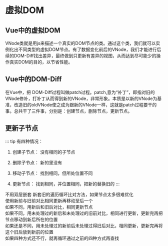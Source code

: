 # 虚拟DOM

## Vue中的虚拟DOM

VNode类就是用js来描述一个真实的DOM节点的类。通过这个类，我们就可以实例化出不同类型的虚拟DOM节点。有了数据变化前后的VNode，我们才能进行后续的DOM-Diff找出差异，最终做到只更新有差异的视图，从而达到尽可能少的操作真实DOM的目的，以节省性能。  

## Vue中的DOM-Diff

在Vue中，把 DOM-Diff过程叫做patch过程。patch,意为“补丁”，即指对旧的VNode修补，打补丁从而得到新的VNode，非常形象。本质是以新的VNode为基准，改造旧的oldVNode使之成为跟新的VNode一样，这就是patch过程要干的事。总共干了三件事，分别是：创建节点，删除节点，更新节点。

## 更新子节点

::: tip 有四种情况：

1. 创建子节点： 没有相同的子节点

2. 删除子节点： 新的里没有

3. 移动子节点： 找到相同，但所处位置不同

4. 更新节点： 找到相同，并位置相同，把新的替换旧的
:::

不用双层嵌套 新套旧的遍历循环比对方法，如果节点太多很难优化  
使用新前与旧前对比相同更新再移动至后一个  
如果不同，用新后和旧后对比，相同更新节点  
如果不同，用未处理过的新后和未处理过的旧前对比，相同进行更新，更新完再把节点移动到新后所在的位置  
如果还是不同，用未处理过的新前后未处理过得旧后对比，相同更新，更新完再将这个旧后放到新前的位置  
如果四种方式还不行，就再循环通过之前的四种方式再查找  